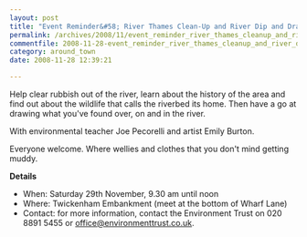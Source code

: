 ```yaml
---
layout: post
title: "Event Reminder&#58; River Thames Clean-Up and River Dip and Draw"
permalink: /archives/2008/11/event_reminder_river_thames_cleanup_and_river_dip_1.html
commentfile: 2008-11-28-event_reminder_river_thames_cleanup_and_river_dip_1
category: around_town
date: 2008-11-28 12:39:21

---
```


Help clear rubbish out of the river, learn about the history of the area and find out about the wildlife that calls the riverbed its home. Then have a go at drawing what you've found over, on and in the river.

With environmental teacher Joe Pecorelli and artist Emily Burton.

Everyone welcome. Where wellies and clothes that you don't mind getting muddy.

**Details**

-   When: Saturday 29th November, 9.30 am until noon
-   Where: Twickenham Embankment (meet at the bottom of Wharf Lane)
-   Contact: for more information, contact the Environment Trust on 020 8891 5455 or <office@environmenttrust.co.uk>.
